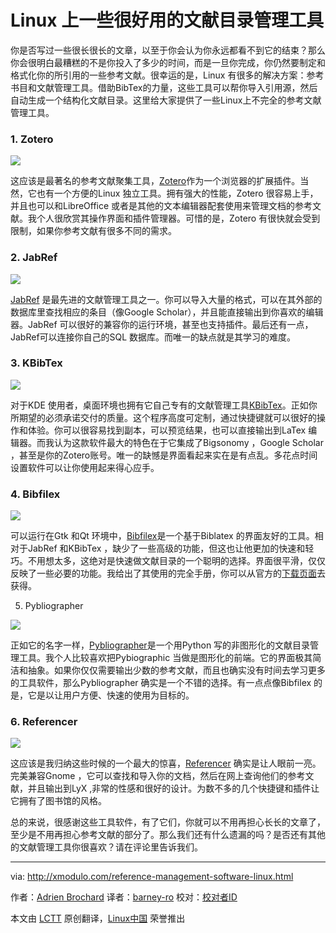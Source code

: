 Linux 上一些很好用的文献目录管理工具
================================================================================
你是否写过一些很长很长的文章，以至于你会认为你永远都看不到它的结束？那么你会很明白最糟糕的不是你投入了多少的时间，而是一旦你完成，你仍然要制定和格式化你的所引用的一些参考文献。很幸运的是，Linux 有很多的解决方案：参考书目和文献管理工具。借助BibTex的力量，这些工具可以帮你导入引用源，然后自动生成一个结构化文献目录。这里给大家提供了一些Linux上不完全的参考文献管理工具。

### 1. Zotero ###

![](https://farm4.staticflickr.com/3936/15492092282_f1c8446624_b.jpg)

这应该是最著名的参考文献聚集工具，[Zotero][1]作为一个浏览器的扩展插件。当然，它也有一个方便的Linux 独立工具。拥有强大的性能，Zotero 很容易上手，并且也可以和LibreOffice 或者是其他的文本编辑器配套使用来管理文档的参考文献。我个人很欣赏其操作界面和插件管理器。可惜的是，Zotero 有很快就会受到限制，如果你参考文献有很多不同的需求。

### 2. JabRef ###

![](https://farm4.staticflickr.com/3936/15305799248_d27685aca9_b.jpg)

[JabRef][2] 是最先进的文献管理工具之一。你可以导入大量的格式，可以在其外部的数据库里查找相应的条目（像Google Scholar），并且能直接输出到你喜欢的编辑器。JabRef 可以很好的兼容你的运行环境，甚至也支持插件。最后还有一点，JabRef可以连接你自己的SQL 数据库。而唯一的缺点就是其学习的难度。

### 3. KBibTex ###

![](https://farm4.staticflickr.com/3931/15492453775_c1e57f869f_c.jpg)

对于KDE 使用者，桌面环境也拥有它自己专有的文献管理工具[KBibTex][3]。正如你所期望的必须承诺交付的质量。这个程序高度可定制，通过快捷键就可以很好的操作和体验。你可以很容易找到副本，可以预览结果，也可以直接输出到LaTex 编辑器。而我认为这款软件最大的特色在于它集成了Bigsonomy ，Google Scholar ，甚至是你的Zotero账号。唯一的缺憾是界面看起来实在是有点乱。多花点时间设置软件可以让你使用起来得心应手。

### 4. Bibfilex ###

![](https://farm4.staticflickr.com/3930/15492453795_f5ec82f5ff_c.jpg)

可以运行在Gtk 和Qt 环境中，[Bibfilex][4]是一个基于Biblatex 的界面友好的工具。相对于JabRef 和KBibTex ，缺少了一些高级的功能，但这也让他更加的快速和轻巧。不用想太多，这绝对是快速做文献目录的一个聪明的选择。界面很平滑，仅仅反映了一些必要的功能。我给出了其使用的完全手册，你可以从官方的[下载页面][5]去获得。

5. Pybliographer

![](https://farm4.staticflickr.com/3929/15305749810_541b4926bd_o.jpg)

正如它的名字一样，[Pybliographer][6]是一个用Python 写的非图形化的文献目录管理工具。我个人比较喜欢把Pybiographic 当做是图形化的前端。它的界面极其简洁和抽象。如果你仅仅需要输出少数的参考文献，而且也确实没有时间去学习更多的工具软件，那么Pybliographer 确实是一个不错的选择。有一点点像Bibfilex 的是，它是以让用户方便、快速的使用为目标的。

### 6. Referencer ###

![](https://farm4.staticflickr.com/3949/15305749790_2d3311b169_b.jpg)

这应该是我归纳这些时候的一个最大的惊喜，[Referencer][7] 确实是让人眼前一亮。完美兼容Gnome ，它可以查找和导入你的文档，然后在网上查询他们的参考文献，并且输出到LyX ,非常的性感和很好的设计。为数不多的几个快捷键和插件让它拥有了图书馆的风格。

总的来说，很感谢这些工具软件，有了它们，你就可以不用再担心长长的文章了，至少是不用再担心参考文献的部分了。那么我们还有什么遗漏的吗？是否还有其他的文献管理工具你很喜欢？请在评论里告诉我们。

--------------------------------------------------------------------------------

via: http://xmodulo.com/reference-management-software-linux.html

作者：[Adrien Brochard][a]
译者：[barney-ro](https://github.com/barney-ro)
校对：[校对者ID](https://github.com/校对者ID)

本文由 [LCTT](https://github.com/LCTT/TranslateProject) 原创翻译，[Linux中国](http://linux.cn/) 荣誉推出

[a]:http://xmodulo.com/author/adrien
[1]:https://www.zotero.org/
[2]:http://jabref.sourceforge.net/
[3]:http://home.gna.org/kbibtex/
[4]:https://sites.google.com/site/bibfilex/
[5]:https://sites.google.com/site/bibfilex/download
[6]:http://pybliographer.org/
[7]:https://launchpad.net/referencer